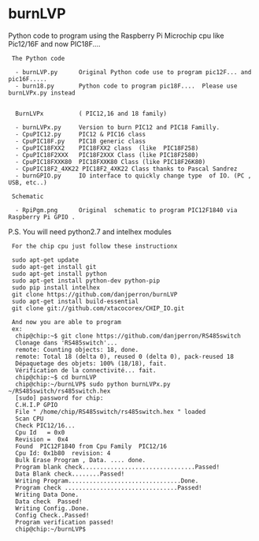 burnLVP
=======

  Python code to program using the Raspberry Pi Microchip cpu like Pic12/16F and now PIC18F....


 
     The Python code

      - burnLVP.py      Original Python code use to program pic12F... and pic16F.....
      - burn18.py       Python code to program pic18F....  Please use burnLVPx.py instead
                      

      BurnLVPx          ( PIC12,16 and 18 family)

      - burnLVPx.py     Version to burn PIC12 and PIC18 Familly.
      - CpuPIC12.py	    PIC12 & PIC16 class
      - CpuPIC18F.py    PIC18 generic class
      - CpuPIC18FXX2    PIC18FXX2 class  (like  PIC18F258)
      - CpuPIC18F2XXX   PIC18F2XXX Class (like PIC18F2580)
      - CpuPIC18FXXK80  PIC18FXXK80 Class (like PIC18F26K80)
      - CpuPIC18F2_4XK22 PIC18F2_4XK22 Class thanks to Pascal Sandrez
      - burnGPIO.py     IO interface to quickly change type  of IO. (PC , USB, etc..)

     Schematic

      - RpiPgm.png      Original  schematic to program PIC12F1840 via Raspberry Pi GPIO .

P.S.  You will need python2.7 and intelhex modules


     For the chip cpu just follow these instructionx
     
     sudo apt-get update
     sudo apt-get install git
     sudo apt-get install python
     sudo apt-get install python-dev python-pip
     sudo pip install intelhex
     git clone https://github.com/danjperron/burnLVP
     sudo apt-get install build-essential
     git clone git://github.com/xtacocorex/CHIP_IO.git
     
     And now you are able to program
     ex: 
      chip@chip:~$ git clone https://github.com/danjperron/RS485switch
      Clonage dans 'RS485switch'...
      remote: Counting objects: 18, done.
      remote: Total 18 (delta 0), reused 0 (delta 0), pack-reused 18
      Dépaquetage des objets: 100% (18/18), fait.
      Vérification de la connectivité... fait.
      chip@chip:~$ cd burnLVP
      chip@chip:~/burnLVP$ sudo python burnLVPx.py ~/RS485switch/rs485switch.hex 
      [sudo] password for chip: 
      C.H.I.P GPIO
      File " /home/chip/RS485switch/rs485switch.hex " loaded
      Scan CPU 
      Check PIC12/16...
      Cpu Id   = 0x0
      Revision =  0x4
      Found  PIC12F1840 from Cpu Family  PIC12/16
      Cpu Id: 0x1b80  revision: 4
      Bulk Erase Program , Data. .... done.
      Program blank check................................Passed!
      Data Blank check........Passed!
      Writing Program................................Done.
      Program check ................................Passed!
      Writing Data Done.
      Data check  Passed!
      Writing Config..Done.
      Config Check..Passed!
      Program verification passed!
      chip@chip:~/burnLVP$
